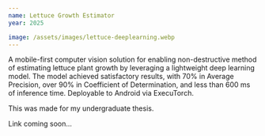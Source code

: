 ```yaml
---
name: Lettuce Growth Estimator
year: 2025

image: /assets/images/lettuce-deeplearning.webp
---
```


A mobile-first computer vision solution for enabling non-destructive method of estimating lettuce plant growth by leveraging a lightweight deep learning model. The model achieved satisfactory results, with 70% in Average Precision, over 90% in Coefficient of Determination, and less than 600 ms of inference time. Deployable to Android via ExecuTorch.

This was made for my undergraduate thesis.

Link coming soon...
